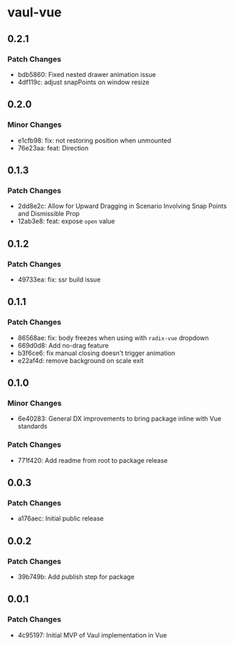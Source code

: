 # vaul-vue

## 0.2.1

### Patch Changes

- bdb5860: Fixed nested drawer animation issue
- 4df119c: adjust snapPoints on window resize

## 0.2.0

### Minor Changes

- e1cfb98: fix: not restoring position when unmounted
- 76e23aa: feat: Direction

## 0.1.3

### Patch Changes

- 2dd8e2c: Allow for Upward Dragging in Scenario Involving Snap Points and Dismissible Prop
- 12ab3e8: feat: expose `open` value

## 0.1.2

### Patch Changes

- 49733ea: fix: ssr build issue

## 0.1.1

### Patch Changes

- 86568ae: fix: body freezes when using with `radix-vue` dropdown
- 669d0d8: Add no-drag feature
- b3f6ce6: fix manual closing doesn't trigger animation
- e22af4d: remove background on scale exit

## 0.1.0

### Minor Changes

- 6e40283: General DX improvements to bring package inline with Vue standards

### Patch Changes

- 771f420: Add readme from root to package release

## 0.0.3

### Patch Changes

- a176aec: Initial public release

## 0.0.2

### Patch Changes

- 39b749b: Add publish step for package

## 0.0.1

### Patch Changes

- 4c95197: Initial MVP of Vaul implementation in Vue
